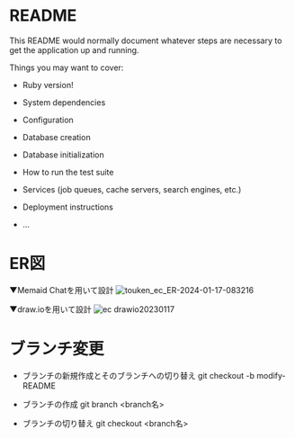 # README

This README would normally document whatever steps are necessary to get the
application up and running.

Things you may want to cover:

* Ruby version!


* System dependencies

* Configuration

* Database creation

* Database initialization

* How to run the test suite

* Services (job queues, cache servers, search engines, etc.)

* Deployment instructions

* ...

# ER図
▼Memaid Chatを用いて設計
![touken_ec_ER-2024-01-17-083216](https://github.com/daichi-kusawake/touken-ec/assets/77773862/0eee6ef4-bde7-4802-9db1-507b3cddc303)

▼draw.ioを用いて設計
![ec drawio20230117](https://github.com/daichi-kusawake/touken-ec/assets/77773862/3c2e1eef-d29a-4731-9c45-f21be9ecf60f)


# ブランチ変更

* ブランチの新規作成とそのブランチへの切り替え
git checkout -b modify-README

* ブランチの作成
git branch <branch名>

* ブランチの切り替え
git checkout <branch名>